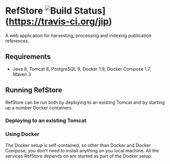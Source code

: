 # RefStore ![Build Status](https://travis-ci.org/jipe/refstore.svg?branch=master)](https://travis-ci.org/jip)
A web application for harvesting, processing and indexing publication references.

## Requirements
- Java 8, Tomcat 8, PostgreSQL 9, Docker 1.9, Docker Compose 1.7, Maven 3

## Running RefStore
RefStore can be run both by deploying to an existing Tomcat and by starting up a number Docker containers.

### Deploying to an existing Tomcat

### Using Docker
The Docker setup is self-contained, so other than Docker and Docker Compose, you don't need to install anything on you local machine. All the services RefStore depends on are started as part of the Docker setup.
